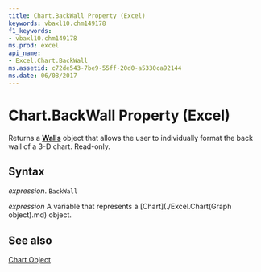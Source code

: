 ```yaml
---
title: Chart.BackWall Property (Excel)
keywords: vbaxl10.chm149178
f1_keywords:
- vbaxl10.chm149178
ms.prod: excel
api_name:
- Excel.Chart.BackWall
ms.assetid: c72de543-7be9-55ff-20d0-a5330ca92144
ms.date: 06/08/2017
---
```



# Chart.BackWall Property (Excel)

Returns a  **[Walls](Excel.Walls(object).md)** object that allows the user to individually format the back wall of a 3-D chart. Read-only.


## Syntax

 _expression_. `BackWall`

 _expression_ A variable that represents a [Chart](./Excel.Chart(Graph object).md) object.


## See also


[Chart Object](Excel.Chart(object).md)


